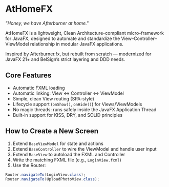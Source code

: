 # AtHomeFX

*"Honey, we have Afterburner at home."*

AtHomeFX is a lightweight, Clean Architecture-compliant micro-framework for JavaFX,
designed to automate and standardize the View–Controller–ViewModel relationship in modular JavaFX applications.

Inspired by Afterburner.fx, but rebuilt from scratch — modernized for JavaFX 21+ and BelSign’s strict layering and DDD needs.

## Core Features

- Automatic FXML loading
- Automatic linking: View ↔ Controller ↔ ViewModel
- Simple, clean View routing (SPA-style)
- Lifecycle support (`onShow()`, `onHide()`) for Views/ViewModels
- No magic threads: runs safely inside the JavaFX Application Thread
- Built-in support for KISS, DRY, and SOLID principles

## How to Create a New Screen

1. Extend `BaseViewModel` for state and actions
2. Extend `BaseController` to wire the ViewModel and handle user input
3. Extend `BaseView` to autoload the FXML and Controller
4. Write the matching FXML file (e.g., `LoginView.fxml`)
5. Use the Router:

```java
Router.navigateTo(LoginView.class);
Router.navigateTo(UploadPhotoView.class);
